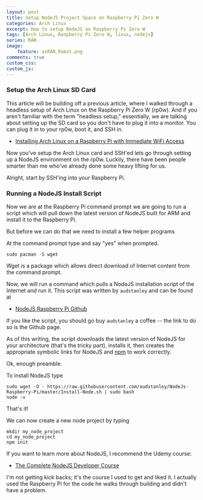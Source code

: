 ```yaml
---
layout: post
title: Setup NodeJS Project Space on Raspberry Pi Zero W
categories: Arch Linux
excerpt: How to setup NodeJS on Raspberry Pi Zero W
tags: [Arch Linux, Raspberry Pi Zero W, linux, nodejs]
series: RAN
image: 
    feature: asRAN_Robot.png
comments: true
custom_css:
custom_js: 
---
```


### Setup the Arch Linux SD Card

This article will be building off a previous article, where I walked through a headless setup of Arch Linux on the Raspberry Pi Zero W (rp0w).  And if you aren't familiar with the term "headless setup," essentially, we are talking about setting up the SD card so you don't have to plug it into a monitor.  You can plug it in to your rp0w, boot it, and SSH in.

* [Installing Arch Linux on a Raspberry Pi with Immediate WiFi Access](https://ladvien.com/installing-arch-linux-raspberry-pi-zero-w/)

Now you've setup the Arch Linux card and SSH'ed lets go through setting up a NodeJS environment on the rp0w.  Luckily, there have been people smarter than me who've already done some heavy lifting for us.

Alright, start by SSH'ing into your Raspberry Pi.

### Running a NodeJS Install Script
Now we are at the Raspberry Pi command prompt we are going to run a script which will pull down the latest version of NodeJS built for ARM and install it to the Raspberry Pi.

But before we can do that we need to install a few helper programs

At the command prompt type and say "yes" when prompted.
```
sudo pacman -S wget
```
Wget is a package which allows direct download of Internet content from the command prompt.

Now, we will run a command which pulls a NodeJS installation script of the Internet and run it.  This script was written by `audstanley` and can be found at

* [NodeJS Raspberry Pi Github](https://github.com/audstanley/NodeJs-Raspberry-Pi)

If you like the script, you should go buy `audstanley` a coffee -- the link to do so is the Github page.

As of this writing, the script downloads the latest version of NodeJS for your architecture (that's the tricky part), installs it, then creates the appropriate symbolic links for NodeJS and [npm](https://www.npmjs.com/) to work correctly.

Ok, enough preamble.

To install NodeJS type
```
sudo wget -O - https://raw.githubusercontent.com/audstanley/NodeJs-Raspberry-Pi/master/Install-Node.sh | sudo bash
node -v
```

That's it!

We can now create a new node project by typing

```
mkdir my_node_project
cd my_node_project
npm init
```

If you want to learn more about NodeJS, I recommend the Udemy course:

* [The Complete NodeJS Developer Course](https://www.udemy.com/the-complete-nodejs-developer-course-2/)

I'm not getting kick backs; it's the course I used to get and liked it.  I actually used the Raspberry Pi for the code he walks through building and didn't have a problem.

